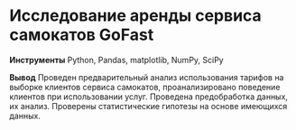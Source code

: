 # Исследование аренды сервиса самокатов GoFast

**Инструменты** 
  Python, Pandas, matplotlib, NumPy, SciPy

**Вывод**
  Проведен предварительный анализ использования тарифов на выборке клиентов сервиса самокатов,
  проанализировано поведение клиентов при использовании услуг. Проведена предобработка
  данных, их анализ. Проверены статистические гипотезы на основе имеющихся данных.

